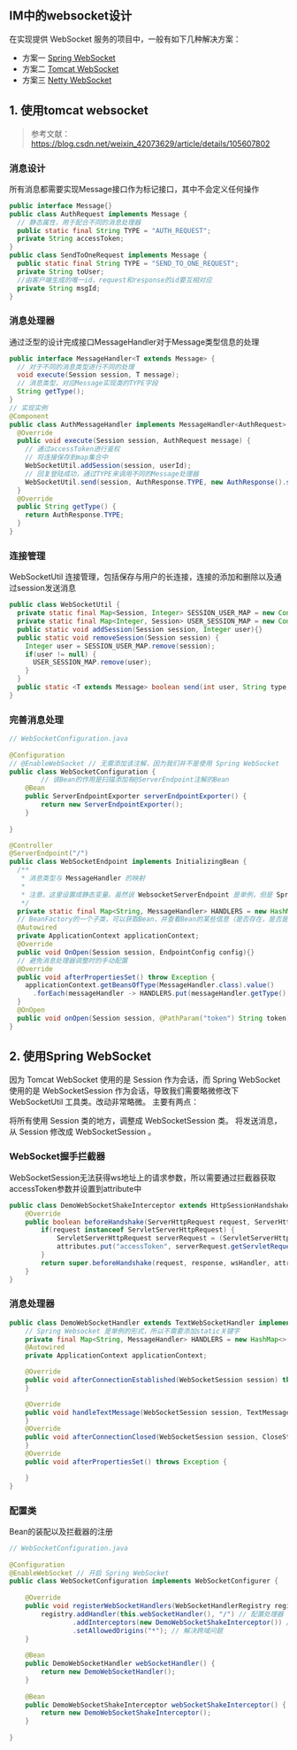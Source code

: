 ## IM中的websocket设计

在实现提供 WebSocket 服务的项目中，一般有如下几种解决方案：

- 方案一 [Spring WebSocket](https://docs.spring.io/spring-framework/docs/5.0.0.BUILD-SNAPSHOT/spring-framework-reference/html/websocket.html)
- 方案二 [Tomcat WebSocket](https://www.cnblogs.com/xdp-gacl/p/5193279.html)
- 方案三 [Netty WebSocket](https://netty.io/news/2012/11/15/websocket-enhancement.html)

## 1. 使用tomcat websocket

>  参考文献：https://blog.csdn.net/weixin_42073629/article/details/105607802

### 消息设计

所有消息都需要实现Message接口作为标记接口，其中不会定义任何操作

```java
public interface Message{}
public class AuthRequest implements Message {
  // 静态属性，用于配合不同的消息处理器
  public static final String TYPE = "AUTH_REQUEST";
  private String accessToken;
}
public class SendToOneRequest implements Message {
  public static final String TYPE = "SEND_TO_ONE_REQUEST";
  private String toUser;
  //由客户端生成的唯一id，request和response的id要互相对应
  private String msgId;
}
```

### 消息处理器

通过泛型的设计完成接口MessageHandler对于Message类型信息的处理

```java
public interface MessageHandler<T extends Message> {
  // 对于不同的消息类型进行不同的处理
  void execute(Session session, T message);
  // 消息类型，对应Message实现类的TYPE字段
  String getType();
}
// 实现实例
@Component
public class AuthMessageHandler implements MessageHandler<AuthRequest> {
  @Override
  public void execute(Session session, AuthRequest message) {
    // 通过accessToken进行鉴权
    // 将连接保存到map集合中
    WebSocketUtil.addSession(session, userId);
    // 回复登陆成功，通过TYPE来调用不同的Message处理器
    WebSocketUtil.send(session, AuthResponse.TYPE, new AuthResponse().setCode(0));
  }
  @Override 
  public String getType() {
    return AuthResponse.TYPE;
  }
}
```

### 连接管理

WebSocketUtil 连接管理，包括保存与用户的长连接，连接的添加和删除以及通过session发送消息

```java
public class WebSocketUtil {
  private static final Map<Session, Integer> SESSION_USER_MAP = new ConcurrentHashMap<>();
  private static final Map<Integer, Session> USER_SESSION_MAP = new ConcurrentHashMap<>();
  public static void addSession(Session session, Integer user){}
  public static void removeSession(Session session) {
    Integer user = SESSION_USER_MAP.remove(session);
    if(user != null) {
      USER_SESSION_MAP.remove(user);
    }
  }
  public static <T extends Message> boolean send(int user, String type, T message){}
}
```

### 完善消息处理

```java
// WebSocketConfiguration.java
 
@Configuration
// @EnableWebSocket // 无需添加该注解，因为我们并不是使用 Spring WebSocket
public class WebSocketConfiguration {
 		// 该Bean的作用是扫描添加有@ServerEndpoint注解的Bean
    @Bean
    public ServerEndpointExporter serverEndpointExporter() {
        return new ServerEndpointExporter();
    }
 
}

@Controller
@ServerEndpoint("/")
public class WebSocketEndpoint implements InitializingBean {
  /**
   * 消息类型与 MessageHandler 的映射
   *
   * 注意，这里设置成静态变量。虽然说 WebsocketServerEndpoint 是单例，但是 Spring Boot 还是会为每个 WebSocket 创建一个 WebsocketServerEndpoint Bean 。
   */
  private static final Map<String, MessageHandler> HANDLERS = new HashMap<>();
  // BeanFactory的一个子类，可以获取Bean，并查看Bean的某些信息（是否存在，是否是单例等等），可以将其视为Bean的容器
  @Autowired 
  private ApplicationContext applicationContext; 
  @Override
  public void OnOpen(Session session, EndpointConfig config){}
  // 避免消息处理器调整时的手动配置
  @Override
  public void afterPropertiesSet() throw Exception {
    applicationContext.getBeansOfType(MessageHandler.class).value()
      .forEach(messageHandler -> HANDLERS.put(messageHandler.getType(), messageHandler));
  }
  @OnOpen
  public void onOpen(Session session, @PathParam("token") String token) {}
}
```

## 2. 使用Spring WebSocket

因为 Tomcat WebSocket 使用的是 Session 作为会话，而 Spring WebSocket 使用的是 WebSocketSession 作为会话，导致我们需要略微修改下 WebSocketUtil 工具类。改动非常略微。 主要有两点：

将所有使用 Session 类的地方，调整成 WebSocketSession 类。
将发送消息，从 Session 修改成 WebSocketSession 。

### WebSocket握手拦截器

WebSocketSession无法获得ws地址上的请求参数，所以需要通过拦截器获取accessToken参数并设置到attribute中

```java
public class DemoWebSocketShakeInterceptor extends HttpSessionHandshakeInterceptor {
    @Override
    public boolean beforeHandshake(ServerHttpRequest request, ServerHttpResponse response, WebSocketHandler wsHandler, Map<String, Object> attributes) throws Exception {
        if(request instanceof ServletServerHttpRequest) {
            ServletServerHttpRequest serverRequest = (ServletServerHttpRequest) request;
            attributes.put("accessToken", serverRequest.getServletRequest().getParameter("accessToken"));
        }
        return super.beforeHandshake(request, response, wsHandler, attributes);
    }
}
```

### 消息处理器

```java
public class DemoWebSocketHandler extends TextWebSocketHandler implements InitializingBean {
    // Spring Websocket 是单例的形式，所以不需要添加static关键字
    private final Map<String, MessageHandler> HANDLERS = new HashMap<>();
    @Autowired
    private ApplicationContext applicationContext;

    @Override
    public void afterConnectionEstablished(WebSocketSession session) throws Exception {
    }

    @Override
    public void handleTextMessage(WebSocketSession session, TextMessage message) throws Exception {
    }
    @Override
    public void afterConnectionClosed(WebSocketSession session, CloseStatus status) throws Exception {
    }
    @Override
    public void afterPropertiesSet() throws Exception {

    }
}
```

### 配置类

Bean的装配以及拦截器的注册

```java
// WebSocketConfiguration.java
 
@Configuration
@EnableWebSocket // 开启 Spring WebSocket
public class WebSocketConfiguration implements WebSocketConfigurer {
 
    @Override
    public void registerWebSocketHandlers(WebSocketHandlerRegistry registry) {
        registry.addHandler(this.webSocketHandler(), "/") // 配置处理器
                .addInterceptors(new DemoWebSocketShakeInterceptor()) // 配置拦截器
                .setAllowedOrigins("*"); // 解决跨域问题
    }
 
    @Bean
    public DemoWebSocketHandler webSocketHandler() {
        return new DemoWebSocketHandler();
    }
 
    @Bean
    public DemoWebSocketShakeInterceptor webSocketShakeInterceptor() {
        return new DemoWebSocketShakeInterceptor();
    }
 
}
```

